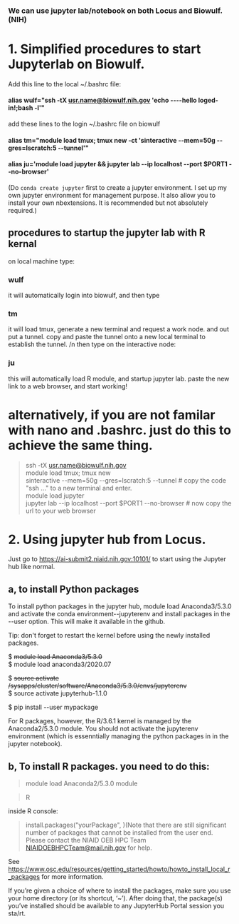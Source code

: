 ### We can use jupyter lab/notebook on both Locus and Biowulf. (NIH)

# 1. Simplified procedures to start Jupyterlab on Biowulf. 
Add this line to the local ~/.bashrc file:

#### alias wulf="ssh -tX usr.name@biowulf.nih.gov 'echo ----hello loged-in!;bash -l'"
add these lines to the login ~/.bashrc file on biowulf

#### alias tm="module load tmux; tmux new -ct 'sinteractive --mem=50g --gres=lscratch:5 --tunnel'"

#### alias ju='module load jupyter && jupyter lab --ip localhost --port $PORT1 --no-browser'
(Do `conda create jupyter` first to create a jupyter environment.
I set up my own jupyter environment for management purpose. It also allow you to install your own nbextensions. 
It is recommended but not absolutely required.)

## procedures to startup the jupyter lab with R kernal
on local machine type:
### wulf
it will automatically login into biowulf, and then type 
### tm
 it will load tmux, generate a new terminal and request a work node. and out put a tunnel. 
 copy and paste the tunnel onto a new local terminal to establish the tunnel. /n
 then type on the interactive node: 
### ju
 this will automatically load R module, and startup jupyter lab. 
 paste the new link to a web browser, and start working!

# alternatively, if you are not familar with nano and .bashrc. just do this to achieve the same thing. 
> ssh -tX usr.name@biowulf.nih.gov <br>
> module load tmux; tmux new <br>
> sinteractive --mem=50g --gres=lscratch:5 --tunnel # copy the code "ssh ..." to a new terminal and enter. <br>
> module load jupyter <br>
> jupyter lab --ip localhost --port $PORT1 --no-browser # now copy the url to your web browser <br>




# 2. Using jupyter hub from Locus. 

Just go to https://ai-submit2.niaid.nih.gov:10101/ to start using the Jupyter hub like normal. 

## a, to install Python packages
To install python packages in the jupyter hub, module load Anaconda3/5.3.0 and activate the conda environment--jupyterenv and install packages in the --user option. This will make it available in the github. 

Tip: don't forget to restart the kernel before using the newly installed packages.
 
$ ~~module load Anaconda3/5.3.0~~ <br>
$ module load anaconda3/2020.07 

$ ~~source activate /sysapps/cluster/software/Anaconda3/5.3.0/envs/jupyterenv~~ <br>
$ source activate jupyterhub-1.1.0

$ pip install --user mypackage

For R packages, however, the R/3.6.1 kernel is managed by the Anaconda2/5.3.0 module. You should not activate the jupyterenv environment (which is essenntially managing the python packages in in the jupyter notebook). 

## b, To install R packages. you need to do this:

> module load Anaconda2/5.3.0 module

>R

inside R console: 

> install.packages("yourPackage", )(Note that there are still significant number of packages that cannot be installed from the user end. Please contact the NIAID OEB HPC Team <NIAIDOEBHPCTeam@mail.nih.gov> for help.

See https://www.osc.edu/resources/getting_started/howto/howto_install_local_r_packages for more information.
 
If you’re given a choice of where to install the packages, make sure you use your home directory (or its shortcut, ‘~’).
After doing that, the package(s) you’ve installed should be available to any JupyterHub Portal session you sta/rt.
